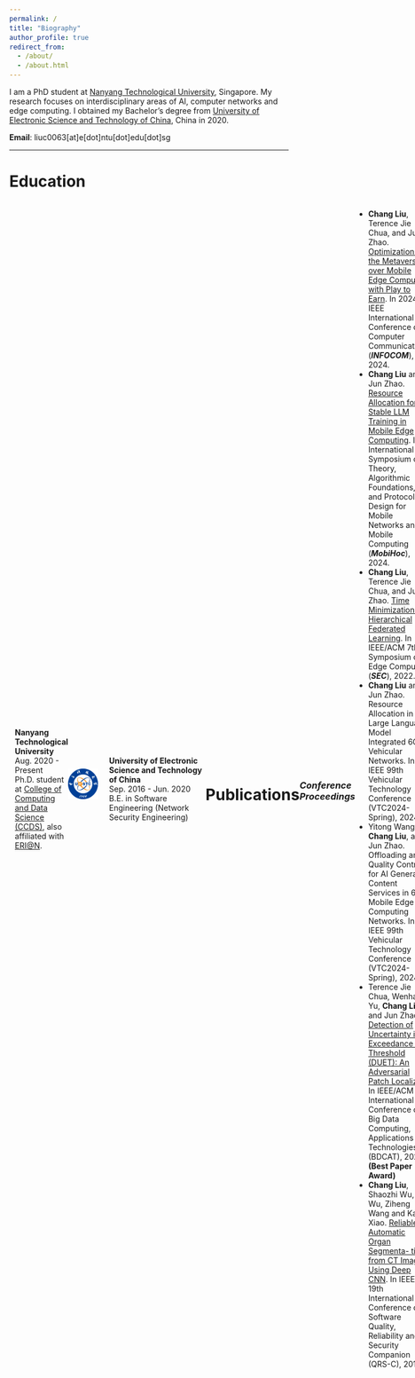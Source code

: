 ```yaml
---
permalink: /
title: "Biography"
author_profile: true
redirect_from: 
  - /about/
  - /about.html
---
```


I am a PhD student at [Nanyang Technological University](https://www.ntu.edu.sg/), Singapore. My research focuses on interdisciplinary areas of AI, computer networks and edge computing. I obtained my Bachelor’s degree from [University of Electronic Science and Technology of China](https://www.uestc.edu.cn/), China in 2020.

**Email**: liuc0063\[at\]e[dot]ntu[dot]edu[dot]sg

<hr>

# Education 

<div style="display: flex; align-items: center;">
    <div style="width: 150px; height: 120px; margin-right: 10px;">
        <img src="../images/NTU_Logo.png" alt="NTU Logo" style="width: 100%; height: 100%; object-fit: contain;" />
    </div>
    <div>
        <b>Nanyang Technological University</b> <br>
        Aug. 2020 - Present  <br>
        Ph.D. student at <a href="https://www.ntu.edu.sg/computing">College of Computing and Data Science (CCDS)</a>, also affiliated with <a href="https://www.ntu.edu.sg/erian">ERI@N</a>.
</div>

---


<div style="display: flex; align-items: center;">
    <div style="width: 150px; height: 120px; margin-right: 10px;">
        <img src="../images/UESTC_Logo.png" alt="UESTC Logo" style="width: 85%; height: 85%; object-fit: contain;" />
    </div>
    <div>
        <b>University of Electronic Science and Technology of China</b> <br>
        Sep. 2016 - Jun. 2020 <br>
        B.E. in Software Engineering (Network Security Engineering)
    </div>
</div>

&nbsp;

<hr>

# Publications 


### *Conference Proceedings*

+ **Chang Liu**, Terence Jie Chua, and Jun Zhao. [Optimization for the Metaverse over Mobile Edge Computing with Play to Earn](https://ieeexplore.ieee.org/document/10621355/). In 2024 IEEE International Conference on Computer Communications (***INFOCOM***), 2024.
+ **Chang Liu** and Jun Zhao. [Resource Allocation for Stable LLM Training in Mobile Edge Computing](https://doi.org/10.1145/3641512.3686358). In International Symposium on Theory, Algorithmic Foundations, and Protocol Design for Mobile Networks and Mobile Computing (***MobiHoc***), 2024.
+ **Chang Liu**, Terence Jie Chua, and Jun Zhao. [Time Minimization in Hierarchical Federated Learning](https://ieeexplore.ieee.org/document/9996746/). In IEEE/ACM 7th Symposium on Edge Computing (***SEC***), 2022.
+ **Chang Liu** and Jun Zhao. Resource Allocation in Large Language Model Integrated 6G Vehicular Networks. In IEEE 99th Vehicular Technology Conference (VTC2024-Spring), 2024.
+ Yitong Wang, **Chang Liu**, and Jun Zhao. Offloading and Quality Control for AI Generated Content Services in 6G Mobile Edge Computing Networks. In IEEE 99th Vehicular Technology Conference (VTC2024-Spring), 2024.
+ Terence Jie Chua, Wenhan Yu, **Chang Liu**, and Jun Zhao. [Detection of Uncertainty in Exceedance of Threshold (DUET): An Adversarial Patch Localizer](https://ieeexplore.ieee.org/document/10062294). In IEEE/ACM International Conference on Big Data Computing, Applications and Technologies (BDCAT), 2022. **(Best Paper Award)**
+ **Chang Liu**, Shaozhi Wu, Su Wu, Ziheng Wang and Kai Xiao. [Reliable Automatic Organ Segmenta- tion from CT Images Using Deep CNN](https://ieeexplore.ieee.org/document/8859477). In IEEE 19th International Conference on Software Quality, Reliability and Security Companion (QRS-C), 2019.

### *Journal Articles*
+ Liangxin Qian, **Chang Liu**, and Jun Zhao. [User Connection and Resource Allocation Optimization in Blockchain Empowered Metaverse over 6G Wireless Communications](https://ieeexplore.ieee.org/document/10539076/). In IEEE Transactions on Wireless Communications (***TWC***), 2024.
+ Xinyu Zhou, **Chang Liu**, and Jun Zhao. [Resource Allocation of Federated Learning for the Metaverse with Mobile Augmented Reality](https://ieeexplore.ieee.org/document/10304077/). In IEEE Transactions on Wireless Communications (***TWC***), 2023.
  
<hr>

# Selected Awards
+ IEEE INFOCOM 2024 Student Travel Grant, 2024
+ ACM/IEEE SEC 2022 Student Travel Grant, 2022
+ IEEE/ACM BDCAT Best Paper Award, 2022
+ Third-prize in Undergraduate Electronics Design Contest of Sichuan Province, 2018
+ Outstanding Student Scholarship of UESTC, 2017 & 2018
  
<hr>

# Teaching
### Teaching Assistant @ NTU
+ CE3005 Computer Networks, in Fall 2022 & Spring 2021
+ CZ3006 Computer Networks, in Spring 2022
+ CE3005 Net Centric Computing, in Spring 2022
  
### Residential Mentor @ NTU
+ CANdroid (Introduction to Android Development), in Fall 2023, 2022, 2021 & Spring 2022
  
<hr>

# Professional Service
### Organizing/Technical Committee
+ Session Chair, [IEEE/CIC 13th International Conference on Communications in China, 2024.](https://iccc2024.ieee-iccc.org/)
+ Session Chair, [IEEE 99th Vehicular Technology Conference - Spring, 2024.](https://events.vtsociety.org/vtc2024-spring/)
+ Technical Program Committee, [International Conference on Artificial Intelligence of Things and Systems (AIoTSys), 2024.](https://crowdos.cn/AIoTSys/2024/)
+ Technical Program Committee, [International Conference on Science of Cyber Security (SciSec), 2024.](https://scisec.org/index.html)
+ Technical Program Committee, [IEEE 32nd Annual International Symposium on Personal, Indoor and Mobile Radio Communications (PIMRC) Workshop, 2022.](http://pimrc2022.ieee-pimrc.org/)
  
### Journal Reviewer
+ IEEE Transactions on Information Forensics and Security.
+ IEEE Transactions on Cognitive Communications and Networking.
+ IEEE Systems Journal.
+ IEEE Wireless Communications Letters.
+ Future Generation Computer Systems, Elsevier.

### Conference Reviewer
+ IEEE International Conference on Computer Communications (INFOCOM).
+ IEEE International Conference on Distributed Computing Systems (ICDCS).
+ IEEE International Conference on Sensing, Communication, and Networking (SECON). 
+ IEEE/ACM International Symposium on Quality of Service (IWQoS).
+ IEEE 17th International Conference on Mobile Ad Hoc and Sensor Systems (MASS).
+ International Federation for Information Processing (IFIP) Networking Conference.
